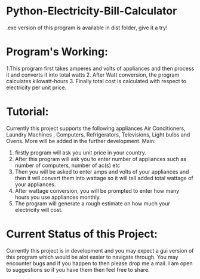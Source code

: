 # Python-Electricity-Bill-Calculator
.exe version of this program is available in dist folder, give it a try!
# Program's Working:
1.This program first takes amperes and volts of appliances and then process it and converts it into total watts
2. After Watt conversion, the program calculates kilowatt-hours 
3. Finally total cost is calculated with respect to electricity per unit price.

# Tutorial:
Currently this project supports the following appliances 
Air Conditioners, Laundry Machines , Computers, Refrigerators, Televisions, Light bulbs and Ovens. More will be added in the further development.
Main:
1. firstly program will ask you unit price in your country.
2. After this program will ask you to enter number of appliances such as number of computers, number of ac(s) etc
3. Then you will be asked to enter amps and volts of your appliances and then it will convert them into wattage so it will tell added total wattage of your appliances.
4. After wattage conversion, you will be prompted to enter how many hours you use appliances monthly.
5. The program will generate a rough estimate on how much your electricity will cost.

# Current Status of this Project:
Currently this project is in development and you may expect a gui version of this program which would be alot easier to navigate through. You may encounter bugs and if you happen to then please drop me a mail. 
I am open to suggestions so if you have them then feel free to share.
